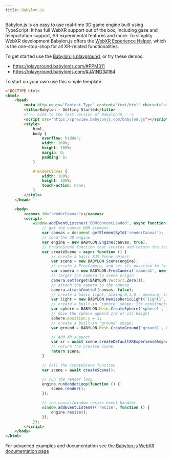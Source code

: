 ```yaml
---
title: Babylon.js
---
```

Babylon.js is an easy to use real-time 3D game engine built using TypeScript. It has full WebXR support out of the box, including gaze and teleportation support, AR experimental features and more. To simplify WebXR development Babylon.js offers the [WebXR Experience Helper](https://doc.babylonjs.com/how_to/webxr#webxrexperiencehelper), which is the one-stop-shop for all XR-related functionalities.

To get started use the [Babylon.js playground](https://playground.babylonjs.com), or try these demos:

- https://playground.babylonjs.com/#PPM311
- https://playground.babylonjs.com/#JA1ND3#164

To start on your own use this simple template:

```html
<!DOCTYPE html>
<html>
    <head>
        <meta http-equiv="Content-Type" content="text/html" charset="utf-8" />
        <title>Babylon - Getting Started</title>
        <!--- Link to the last version of BabylonJS --->
        <script src="https://preview.babylonjs.com/babylon.js"></script>
        <style>
            html,
            body {
                overflow: hidden;
                width: 100%;
                height: 100%;
                margin: 0;
                padding: 0;
            }

            #renderCanvas {
                width: 100%;
                height: 100%;
                touch-action: none;
            }
        </style>
    </head>

    <body>
        <canvas id="renderCanvas"></canvas>
        <script>
            window.addEventListener('DOMContentLoaded', async function () {
                // get the canvas DOM element
                var canvas = document.getElementById('renderCanvas');
                // load the 3D engine
                var engine = new BABYLON.Engine(canvas, true);
                // createScene function that creates and return the scene
                var createScene = async function () {
                    // create a basic BJS Scene object
                    var scene = new BABYLON.Scene(engine);
                    // create a FreeCamera, and set its position to (x:0, y:5, z:-10)
                    var camera = new BABYLON.FreeCamera('camera1', new BABYLON.Vector3(0, 5, -10), scene);
                    // target the camera to scene origin
                    camera.setTarget(BABYLON.Vector3.Zero());
                    // attach the camera to the canvas
                    camera.attachControl(canvas, false);
                    // create a basic light, aiming 0,1,0 - meaning, to the sky
                    var light = new BABYLON.HemisphericLight('light1', new BABYLON.Vector3(0, 1, 0), scene);
                    // create a built-in "sphere" shape; its constructor takes 6 params: name, segment, diameter, scene, updatable, sideOrientation 
                    var sphere = BABYLON.Mesh.CreateSphere('sphere1', 16, 2, scene);
                    // move the sphere upward 1/2 of its height
                    sphere.position.y = 1;
                    // create a built-in "ground" shape;
                    var ground = BABYLON.Mesh.CreateGround('ground1', 6, 6, 2, scene);

                    // Add XR support
                    var xr = await scene.createDefaultXRExperienceAsync({/* configuration options, as needed */})
                    // return the created scene
                    return scene;
                }

                // call the createScene function
                var scene = await createScene();

                // run the render loop
                engine.runRenderLoop(function () {
                    scene.render();
                });

                // the canvas/window resize event handler
                window.addEventListener('resize', function () {
                    engine.resize();
                });
            });
        </script>
    </body>
</html>
```

For advanced examples and documentation see the [Babylon.js WebXR documentation page](https://doc.babylonjs.com/how_to/introduction_to_webxr)
